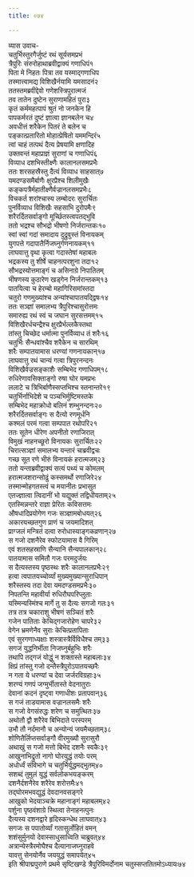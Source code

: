 ```yaml
---
title: ०७४

---
```

व्यास उवाच-  
चतुर्भिस्तुरगैर्जुष्टं रथं सूर्यसमप्रभं  
त्रैपुरिः संरुरोहाथाब्रवीद्वाक्यं गणाधिपं१  
पिता मे निहतः पित्रा तव यस्माद्गणाधिप  
तस्मात्त्वामद्य विशिखैर्नयामि यमसादनं२  
ततस्तमब्रवीद्देवो गणेशस्त्रिपुरात्मजं  
तव तातेन दुष्टेन सुराणामहितं पुरा३  
कृतं कर्ममहत्पापं श्रुतं नो जनकेन हि  
पापकर्मरतं दुष्टं ज्ञात्वा ज्ञानबलेन च४  
अवधीत्तं शरैकेन पितरं ते बलेन च  
पङ्कात्प्रतारितो मोहात्प्रेषितो यममन्दिरं५  
त्वां चाहं तत्पथं दैत्य प्रेषयामि क्षणादिह  
उक्तवन्तं महाप्राज्ञं सुराणां च गणाधिपं६  
विव्याध दशभिस्तीक्ष्णैः कालानलसमप्रभैः  
ततः शरसहस्रैस्तु दैत्यं विव्याध साहसात्७  
यमदण्डसमैर्बाणैः क्षुरप्रैश्च शिलीमुखैः  
कङ्कपत्रैर्महातीक्ष्णैर्वज्रानलसमप्रभैः८  
विचकर्त शरांश्चास्य लम्बोदरः सुरार्चितः  
पुनर्विव्याध विशिखैः सहसाभि दुरोपमैः९  
शरैरर्दितसर्वाङ्गो मूर्च्छितस्त्वपतद्भुवि  
ततो भद्रश्च सौभद्रो भीषणो निर्जरान्तकः१०  
स्वां स्वां गदां समादाय दुद्रुवुस्तं विनायकम्  
युगपत्ते गदापातैर्निजघ्नुर्गणनायकम्११  
लाघवात्तु वृथा कृत्वा गदास्तेषां महाबलः  
भद्रकस्य तु शीर्षे चाहनत्परशुना तदा१२  
सौभद्रस्योत्तमाङ्गं च असिनाग्रे निपातितम्  
भीषणस्य कुठारेण खड्गेन निर्जरान्तकम्१३  
पातयित्वा च हेरम्बो महागिरिसमांस्तदा  
चतुरो गणमुख्यांश्च अन्यांश्चापातयद्द्विषः१४  
ततः सञ्ज्ञां समालभ्य त्रैपुरिश्चासुरोत्तमः  
समारुह्य रथं स्वं च जघान सुरसत्तमम्१५  
विशिखैरर्धचन्द्रैश्च क्षुरप्रैर्भल्लकैस्तथा  
तांस्तु चिच्छेद धर्मात्मा पुनर्विव्याध तं शरैः१६  
चतुर्भिः सैन्धवांश्चैव शरैकेन च सारथिम्  
शरैः सम्पातयामास धरण्यां गणनायकान्१७  
लाघवात्तु रथं चान्यं गत्वा त्रिपुरनन्दनः  
विशिखैर्वज्रसङ्काशैः सम्बिभेद गणाधिपम्१८  
रुधिरेणावसिक्ताङ्गो रुषा घोर यमप्रभः  
ललाटे च त्रिभिर्बाणैस्सप्तभिश्च स्तनान्तरे१९  
चतुर्भिर्नाभिदेशे च पञ्चभिर्मुष्टिमस्तके  
सम्बिभेद महाक्रोधो बलिनं शम्भुनन्दनः२०  
शरैरर्दितसर्वाङ्गः स दैत्यो रणमूर्धनि  
कश्मलं परमं गत्वा सम्पपात रथोपरि२१  
ततः सूतेन धीरेण अपनीतो रणाजिरात्  
विमुखं नाहनच्छूरो विनायकः सुरार्चितः२२  
चिरात्सञ्ज्ञां समालभ्य यन्तारं चाब्रवीद्वचः  
गच्छ सूत रणे भीरुं विनायकं हरात्मजम्२३  
ततो यन्ताब्रवीद्वाक्यं सत्यं पथ्यं च कोमलम्  
हरात्मजशरान्सोढुं कस्समर्थो रणाजिरे२४  
तस्मान्मोहगतस्त्वं च मयानीतः प्रभासुत  
एतज्ज्ञात्वा त्विदानीं भो यद्युक्तं तद्विधीयताम्२५  
एतस्मिन्नन्तरे राज्ञा प्रेरितः कविसत्तमः  
औषधादिप्रयोगेण गजः सञ्ज्ञामबोधयत्२६  
अकारयच्छतगुण प्राणं च जयमादिशत्  
प्राग्जलं मन्त्रितं दत्वा रुरोधास्याङ्गकव्रणान्२७  
स गजो दशनैरेव स्फोटयामास वै गिरिम्  
एवं शतसहस्राणि सैन्यानि सैन्यपालकान्२८  
पातयामास समितौ गजः परमदुर्जयः  
स दैत्यस्तस्य पृष्ठस्थः शरैः कालानलप्रभैः२९  
हत्वा त्वपातयच्चोर्व्यां मुख्यमुख्यान्सुराधिपान्  
शरैस्तस्य तदा देवा यमदण्डसमप्रभैः३०  
निपतन्ति महावीर्या रुधिरौघपरिप्लुताः  
यस्मिन्यस्मिंश्च मार्गे तु स दैत्यः सगजो गतः३१  
तत्र तत्र चकाराशु भीषणं सञ्चितं शरैः  
गजेन पातिताः केचिद्गजारोहेण चापरे३२  
वेगेन भ्रमणेनैव सुराः केचित्प्रतापिताः  
एवं सुरगणाध्यक्षाः शस्त्रास्त्रैर्विविधैश्च तम्३३  
सगजं युद्धनिर्भीता निजघ्नुर्बहुभिः शरैः  
तथापि तद्गजं योद्धुं न शक्तास्ते महाबलाः३४  
क्षिप्रं तांस्तु गजो दन्तैस्त्रैपुरोऽपातयच्छरैः  
न गता ये धरण्यां च देवा जर्जरविग्रहाः३५  
शरण्यं गणपं जग्मुर्भीतास्ते वेदनातुराः  
देवानां कदनं दृष्ट्वा गणाधीशः प्रतापवान्३६  
स गजं ताडयामास वज्रानलसमैः शरैः  
स गजो वेगसंरुद्धः शरेण च समुत्थितः३७  
अथोतौ द्वौ शरैरेव बिभिदाते परस्परम्  
उभौ तौ नर्दमानौ च अन्योन्यं जयमैच्छताम्३८  
शोणितैर्लिप्तसर्वाङ्गौ वीरमुख्यौ सुरासुरौ  
अथाखुं स गजो मत्तो बिभेद दशनैः स्वकैः३९  
आखुनाभिद्रुतो नागो घोरयुद्धं तयोः परम्  
अधोर्ध्वं संविभागे च चतुर्भिर्युद्धमद्भुतम्४०  
सशब्दं तुमुलं युद्धं सर्वलोकभयङ्करम्  
दशनैर्दशनैरेव शरैरेव शरोत्तमैः४१  
तद्घोरमभवद्युद्धं देवदानवसङ्गरे  
आखुको भेदयाञ्चक्रे महानाङ्गं महाबलम्४२  
पर्शुना पृष्ठवंशाग्रे स्थित्वा तेनाहनत्पुनः  
दैत्यस्य दशनद्वारे हृदिस्कन्धेथ लाघवात्४३  
सगजः स पपातोर्व्यां गतासुर्लोहितं वमन्  
शशंसुर्मुनयो देवास्साधुसाध्विति चाब्रुवत्४४  
अत्रान्येस्त्रैरमोघैश्च दैत्यानाजघ्नुराहवे  
यावत्तु सेनयोर्नैव जययुद्धं समापयेत्४५  
इति श्रीपाद्मपुराणे प्रथमे सृष्टिखण्डे त्रैपुरिविमर्दोनाम चतुस्सप्ततितमोऽध्यायः७४